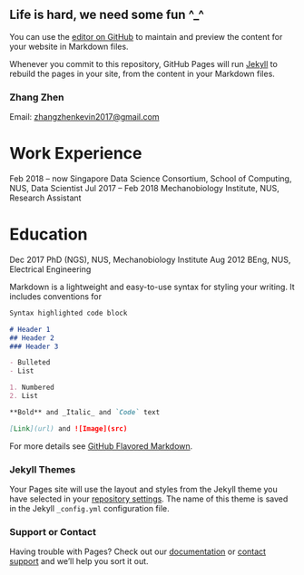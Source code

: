 ## Life is hard, we need some fun ^_^

You can use the [editor on GitHub](https://github.com/zhangzhensingapore/zhangzhensingapore.github.io/edit/main/index.md) to maintain and preview the content for your website in Markdown files.

Whenever you commit to this repository, GitHub Pages will run [Jekyll](https://jekyllrb.com/) to rebuild the pages in your site, from the content in your Markdown files.

### Zhang Zhen
Email: zhangzhenkevin2017@gmail.com

# Work Experience
Feb 2018 – now      Singapore Data Science Consortium, School of Computing, NUS, Data Scientist
Jul 2017 – Feb 2018 Mechanobiology Institute, NUS, Research Assistant

# Education
Dec 2017  PhD (NGS), NUS, Mechanobiology Institute
Aug 2012  BEng, NUS, Electrical Engineering


Markdown is a lightweight and easy-to-use syntax for styling your writing. It includes conventions for

```markdown
Syntax highlighted code block

# Header 1
## Header 2
### Header 3

- Bulleted
- List

1. Numbered
2. List

**Bold** and _Italic_ and `Code` text

[Link](url) and ![Image](src)
```

For more details see [GitHub Flavored Markdown](https://guides.github.com/features/mastering-markdown/).

### Jekyll Themes

Your Pages site will use the layout and styles from the Jekyll theme you have selected in your [repository settings](https://github.com/zhangzhensingapore/zhangzhensingapore.github.io/settings/pages). The name of this theme is saved in the Jekyll `_config.yml` configuration file.

### Support or Contact

Having trouble with Pages? Check out our [documentation](https://docs.github.com/categories/github-pages-basics/) or [contact support](https://support.github.com/contact) and we’ll help you sort it out.
